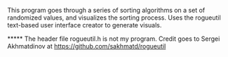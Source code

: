 This program goes through a series of sorting algorithms on a set of randomized values, and visualizes
the sorting process. Uses the rogueutil text-based user interface creator to generate visuals.

***** The header file rogueutil.h is not my program. Credit goes to Sergei Akhmatdinov at https://github.com/sakhmatd/rogueutil